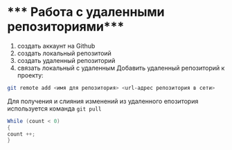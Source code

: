 # *** Работа с удаленными репозиториями***
1. создать аккаунт на Github
2. cоздать локальный репозитоий
3. создать удаленный репозиторий
4. связать локальный с удаленным
Добавить удаленный репозиторий к проекту:
```Bash
git remote add <имя для репозитория> <url-адрес репозитория в сети>
```
Для получения и слияния изменений из удаленного епозитория используется команда `git pull`

```C#
While (count < 0)
{
count ++;
}
